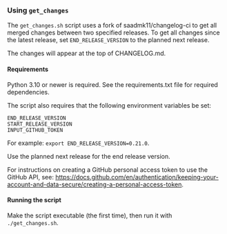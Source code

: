 ### Using `get_changes`

The `get_changes.sh` script uses a fork of saadmk11/changelog-ci to get all
merged changes between two specified releases. To get all changes since the latest
release, set `END_RELEASE_VERSION` to the planned next release.

The changes will appear at the top of CHANGELOG.md.

#### Requirements

Python 3.10 or newer is required.
See the requirements.txt file for required dependencies.

The script also requires that the following environment variables be set:

`END_RELEASE_VERSION`\
`START_RELEASE_VERSION`\
`INPUT_GITHUB_TOKEN`

For example: `export END_RELEASE_VERSION=0.21.0`.

Use the planned next release for the end release version.

For instructions on creating a GitHub personal access token to use the GitHub API,
see: https://docs.github.com/en/authentication/keeping-your-account-and-data-secure/creating-a-personal-access-token.

#### Running the script

Make the script executable (the first time), then run it with `./get_changes.sh`.

